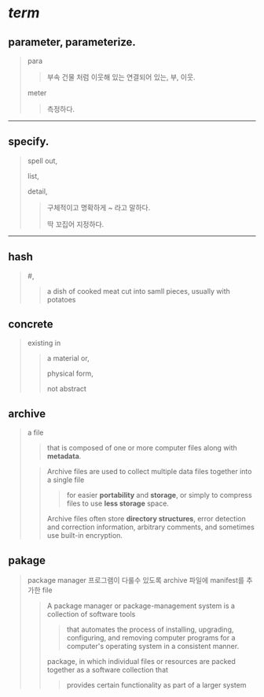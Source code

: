 # **_term_**
## parameter,  parameterize. 
  > para
  >> 부속 건물 처럼 이웃해 있는 연결되어 있는,
  >> 부, 이웃.
  >
  > meter
  >> 측정하다.
---
## specify.
  > spell out,
  >
  > list,
  >
  > detail, 
  >
  >> 구체적이고 명확하게 ~ 라고 말하다.  
  >>
  >> 딱 꼬집어 지정하다.  
---
## hash
  > \#,   
  >> a dish of cooked meat cut into samll pieces,
      usually with potatoes

## concrete
  > existing in 
  >> a material or,
  >>
  >> physical form, 
  >>
  >> not abstract

## archive
> a file 
>> that is composed of one or more computer files along with __metadata__. 
>
>> Archive files are used to collect multiple data files together into a single file 
>>
>>> for easier __portability__ and __storage__, or simply to compress files to use __less storage__ space. 
>>
>> Archive files often store __directory structures__, error detection and correction information, arbitrary comments, and sometimes use built-in encryption.

## pakage
> package manager 프로그램이 다룰수 있도록 archive 파일에 manifest를 추가한 file
>
>> A package manager or package-management system is a collection of software tools 
>>
>>> that automates the process of installing, upgrading, configuring, and removing computer programs for a computer's operating system in a consistent manner.
>>
>> package, in which individual files or resources are packed together as a software collection that 
>>
>>> provides certain functionality as part of a larger system

